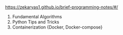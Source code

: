 https://zekaryas1.github.io/brief-programming-notes/#/

1. Fundamental Algorithms
2. Python Tips and Tricks
3. Containerization {Docker, Docker-compose}
